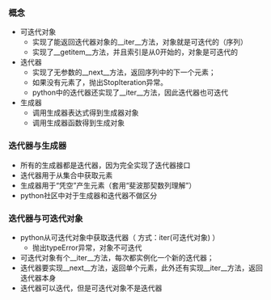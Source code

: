 ### 概念 ###
- 可迭代对象
    - 实现了能返回迭代器对象的__iter__方法，对象就是可迭代的（序列）
    - 实现了__getitem__方法，并且索引是从0开始的，对象是可迭代的
- 迭代器
    - 实现了无参数的__next__方法，返回序列中的下一个元素；
    - 如果没有元素了，抛出StopIteration异常。
    - python中的迭代器还实现了__iter__方法，因此迭代器也可迭代
- 生成器
    - 调用生成器表达式得到生成器对象
    - 调用生成器函数得到生成对象



### 迭代器与生成器 ###
- 所有的生成器都是迭代器，因为完全实现了迭代器接口
- 迭代器用于从集合中获取元素
- 生成器用于“凭空”产生元素（套用“斐波那契数列理解”）
- python社区中对于生成器和迭代器不做区分


### 迭代器与可迭代对象 ###
- python从可迭代对象中获取迭代器（ 方式：iter(可迭代对象) ）
    - 抛出typeError异常，对象不可迭代
- 可迭代对象有个__iter__方法，每次都实例化一个新的迭代器；
- 迭代器要实现__next__方法，返回单个元素，此外还有实现__iter__方法，返回迭代器本身
- 迭代器可以迭代，但是可迭代对象不是迭代器